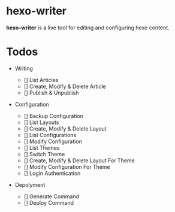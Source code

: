 # hexo-writer

**hexo-writer** is a live tool for editing and configuring hexo content.

# Todos

- Writing
  - [] List Articles
  - [] Create, Modify & Delete Article
  - [] Publish & Unpublish

- Configuration
  - [] Backup Configuration
  - [] List Layouts
  - [] Create, Modify & Delete Layout
  - [] List Configurations
  - [] Modify Configuration
  - [] List Themes
  - [] Switch Theme
  - [] Create, Modify & Delete Layout For Theme
  - [] Modify Configuration For Theme
  - [] Login Authentication

- Depolyment
  - [] Generate Command
  - [] Deploy Command
